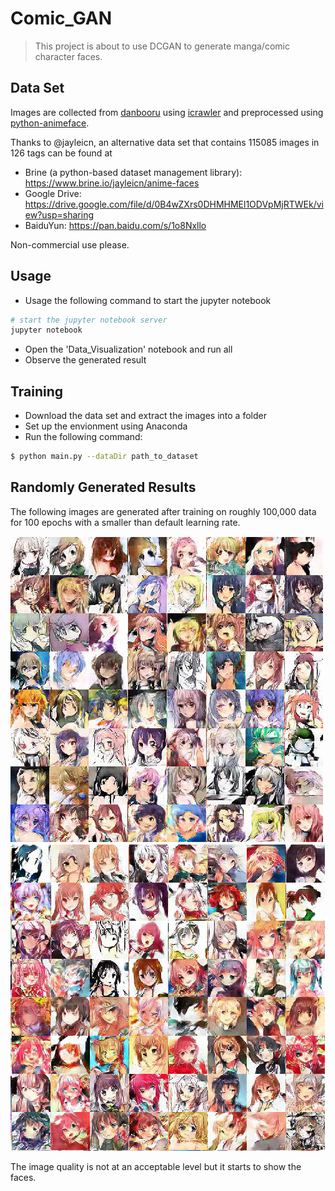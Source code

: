 # Comic_GAN
> This project is about to use DCGAN to generate manga/comic character faces. 

## Data Set
Images are collected from [danbooru](http://danbooru.donmai.us/) using [icrawler](https://github.com/hellock/icrawler) and preprocessed using [python-animeface](https://github.com/nya3jp/python-animeface). 

Thanks to @jayleicn, an alternative data set that contains 115085 images in 126 tags can be found at 

- Brine (a python-based dataset management library): https://www.brine.io/jayleicn/anime-faces 
- Google Drive: https://drive.google.com/file/d/0B4wZXrs0DHMHMEl1ODVpMjRTWEk/view?usp=sharing
- BaiduYun: https://pan.baidu.com/s/1o8Nxllo

Non-commercial use please.

## Usage
- Usage the following command to start the jupyter notebook
```bash
# start the jupyter notebook server
jupyter notebook
```
- Open the 'Data_Visualization' notebook and run all
- Observe the generated result

## Training
- Download the data set and extract the images into a folder
- Set up the envionment using Anaconda
- Run the following command:
```bash
$ python main.py --dataDir path_to_dataset 
```

## Randomly Generated Results
The following images are generated after training on roughly 100,000 data for 100 epochs with a smaller than default learning rate.

![generated_image_3](generated/img_generated_3.png)
![generated_image_2](generated/img_generated_2.png)

The image quality is not at an acceptable level but it starts to show the faces. 